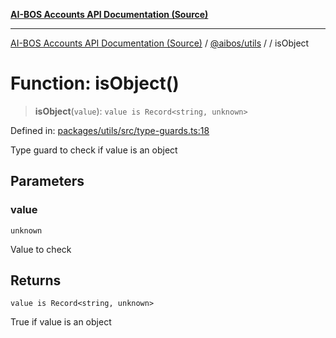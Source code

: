 [**AI-BOS Accounts API Documentation (Source)**](../../../README.md)

***

[AI-BOS Accounts API Documentation (Source)](../../../README.md) / [@aibos/utils](../README.md) / [](../README.md) / isObject

# Function: isObject()

> **isObject**(`value`): `value is Record<string, unknown>`

Defined in: [packages/utils/src/type-guards.ts:18](https://github.com/pohlai88/accounts/blob/48103fb36d28b2b9bfb33472b6de2f719773cde9/packages/utils/src/type-guards.ts#L18)

Type guard to check if value is an object

## Parameters

### value

`unknown`

Value to check

## Returns

`value is Record<string, unknown>`

True if value is an object
